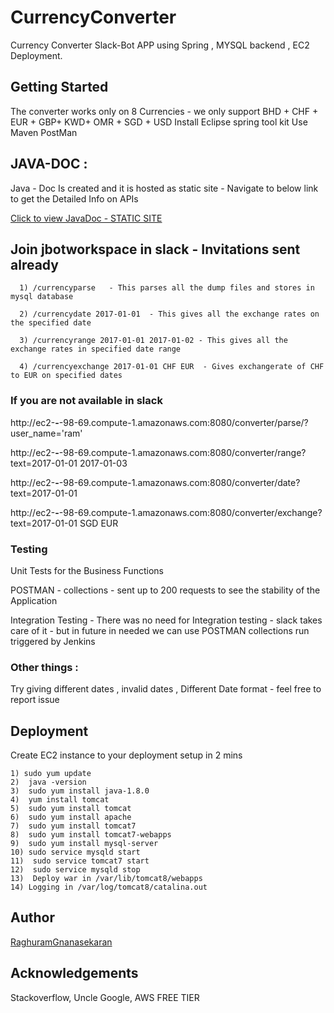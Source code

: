 # CurrencyConverter
Currency Converter Slack-Bot APP using Spring , MYSQL backend , EC2 Deployment.


## Getting Started
The converter works only on 8 Currencies - we only support BHD + CHF + EUR + GBP+ KWD+ OMR + SGD + USD
Install Eclipse spring tool kit 
Use Maven
PostMan

## JAVA-DOC : 
Java - Doc Is created  and it is hosted as static site - Navigate to below link to get the Detailed Info on APIs 

[Click to view JavaDoc - STATIC SITE](https://s3.amazonaws.com/currencyconverterjavadoc/CurrconvDoc/index.html)


## Join jbotworkspace in slack  - Invitations sent already  

```
  1) /currencyparse   - This parses all the dump files and stores in mysql database

  2) /currencydate 2017-01-01  - This gives all the exchange rates on the specified date

  3) /currencyrange 2017-01-01 2017-01-02 - This gives all the exchange rates in specified date range

  4) /currencyexchange 2017-01-01 CHF EUR  - Gives exchangerate of CHF to EUR on specified dates 
```


### If you are not available in slack 

http://ec2-**-**-98-69.compute-1.amazonaws.com:8080/converter/parse/?user_name='ram'


http://ec2-**-**-98-69.compute-1.amazonaws.com:8080/converter/range?text=2017-01-01 2017-01-03


http://ec2-**-**-98-69.compute-1.amazonaws.com:8080/converter/date?text=2017-01-01


http://ec2-**-**-98-69.compute-1.amazonaws.com:8080/converter/exchange?text=2017-01-01 SGD EUR

### Testing
Unit Tests for the Business Functions 

POSTMAN - collections - sent up to 200 requests to see the stability of the Application

Integration Testing - There was no need for Integration testing - slack takes care of it - but in future in needed we can use POSTMAN collections run triggered by Jenkins 


### Other things : 

Try giving different dates , invalid dates ,  Different Date format - feel free to report issue

## Deployment 
Create EC2 instance to your deployment setup in 2 mins 	

	1) sudo yum update
	2)  java -version
	3)  sudo yum install java-1.8.0
    4)  yum install tomcat
    5)  sudo yum install tomcat
    6)  sudo yum install apache
    7)  sudo yum install tomcat7
    8)  sudo yum install tomcat7-webapps
    9)  sudo yum install mysql-server
  	10) sudo service mysqld start
    11)  sudo service tomcat7 start
    12)  sudo service mysqld stop
    13)  Deploy war in /var/lib/tomcat8/webapps
    14) Logging in /var/log/tomcat8/catalina.out 
    
   ## Author
   [RaghuramGnanasekaran](http://www.raghuramg.com)
   
   ## Acknowledgements 
   Stackoverflow, 
   Uncle Google,
   AWS FREE TIER
   
    
